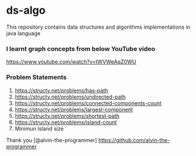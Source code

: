 # ds-algo
This repository contains data structures and algorithms implementations in java language

### I learnt graph concepts from below YouTube video
https://www.youtube.com/watch?v=tWVWeAqZ0WU

### Problem Statements
1. https://structy.net/problems/has-path
2. https://structy.net/problems/undirected-path
3. https://structy.net/problems/connected-components-count
4. https://structy.net/problems/largest-component
5. https://structy.net/problems/shortest-path
6. https://structy.net/problems/island-count
7. Minimun Island size

Thank you [@alvin-the-programmer] https://github.com/alvin-the-programmer